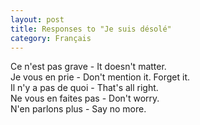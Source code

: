```yaml
---
layout: post
title: Responses to "Je suis désolé"
category: Français
---
```


Ce n'est pas grave - It doesn't matter.<br/>
Je vous en prie - Don't mention it. Forget it. <br/>
Il n'y a pas de quoi - That's all right. <br/>
Ne vous en faites pas - Don't worry. <br/>
N'en parlons plus - Say no more. <br/>

